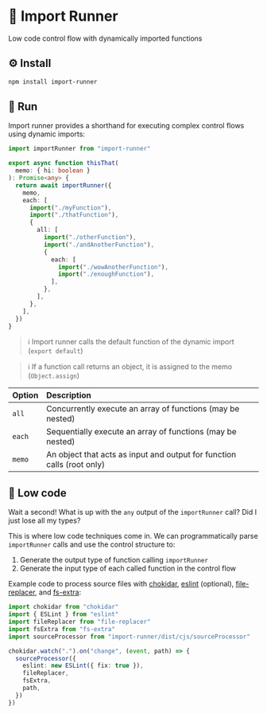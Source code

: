 # 👟 Import Runner

Low code control flow with dynamically imported functions

## ⚙️ Install

```bash
npm install import-runner
```

## 🏃 Run

Import runner provides a shorthand for executing complex control flows using dynamic imports:

```typescript
import importRunner from "import-runner"

export async function thisThat(
  memo: { hi: boolean }
): Promise<any> {
  return await importRunner({
    memo,
    each: [
      import("./myFunction"),
      import("./thatFunction"),
      {
        all: [
          import("./otherFunction"),
          import("./andAnotherFunction"),
          {
            each: [
              import("./wowAnotherFunction"),
              import("./enoughFunction"),
            ],
          },
        ],
      },
    ],
  })
}
```

> ℹ️ Import runner calls the default function of the dynamic import (`export default`)

> ℹ️ If a function call returns an object, it is assigned to the memo (`Object.assign`)

| Option | Description |
| :--- | :--- |
| `all` | Concurrently execute an array of functions (may be nested) |
| `each` | Sequentially execute an array of functions (may be nested) |
| `memo` | An object that acts as input and output for function calls (root only) |

## 🤖 Low code

Wait a second! What is up with the `any` output of the `importRunner` call? Did I just lose all my types?

This is where low code techniques come in. We can programmatically parse `importRunner` calls and use the control structure to:

1. Generate the output type of function calling `importRunner`
2. Generate the input type of each called function in the control flow

Example code to process source files with [chokidar](https://github.com/paulmillr/chokidar), [eslint](https://github.com/eslint/eslint) (optional), [file-replacer](https://github.com/artificial-page/file-replacer), and [fs-extra](https://github.com/jprichardson/node-fs-extra):

```typescript
import chokidar from "chokidar"
import { ESLint } from "eslint"
import fileReplacer from "file-replacer"
import fsExtra from "fs-extra"
import sourceProcessor from "import-runner/dist/cjs/sourceProcessor"

chokidar.watch(".").on("change", (event, path) => {
  sourceProcessor({
    eslint: new ESLint({ fix: true }),
    fileReplacer,
    fsExtra,
    path,
  })
})
```